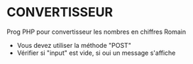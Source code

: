 # CONVERTISSEUR
Prog PHP pour convertisseur les nombres en chiffres Romain  

* Vous devez utiliser la méthode "POST"  
* Vérifier si "input" est vide, si oui un message s'affiche



